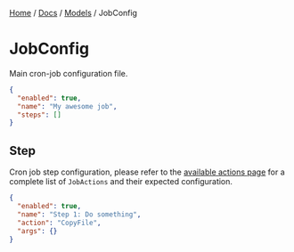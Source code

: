 [Home](/README.md) / [Docs](/docs/README.md) / [Models](/docs/models/README.md) / JobConfig

# JobConfig
Main cron-job configuration file.

```json
{
  "enabled": true,
  "name": "My awesome job",
  "steps": []
}
```

## Step
Cron job step configuration, please refer to the [available actions page](/docs/job-actions/README.md) for a complete list of `JobActions` and their expected configuration.

```json
{
  "enabled": true,
  "name": "Step 1: Do something",
  "action": "CopyFile",
  "args": {}
}
```